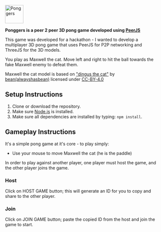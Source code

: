 <img src="https://github.com/racocon/ponggers/blob/master/public/assets/ponggers.png" alt="Ponggers" height="60"/>

<b>Ponggers is a peer 2 peer 3D pong game developed using [PeerJS](https://github.com/peers/peerjs)</b>

This game was developed for a hackathon - I wanted to develop a multiplayer 3D pong game that uses PeerJS for P2P networking and ThreeJS for the 3D models.

You play as Maxwell the cat. Move left and right to hit the ball towards the fake Maxwell enemy to defeat them.

Maxwell the cat model is based on ["dingus the cat"](https://sketchfab.com/3d-models/dingus-the-cat-2ca7f3c1957847d6a145fc35de9046b0) by [bean(alwayshasbean)](https://sketchfab.com/alwayshasbean) licensed under [CC-BY-4.0](http://creativecommons.org/licenses/by/4.0/)

## Setup Instructions
1. Clone or download the repository.
2. Make sure [Node.js](https://nodejs.org/en/) is installed.
3. Make sure all dependencies are installed by typing: `npm install`.

## Gameplay Instructions
It's a simple pong game at it's core - to play simply:
<ul>
<li>Use your mouse to move Maxwell the cat (he is the paddle)</li>
</ul>

In order to play against another player, one player must host the game, and the other player joins the game.
### Host
Click on HOST GAME button; this will generate an ID for you to copy and share to the other player.
### Join
Click on JOIN GAME button; paste the copied ID from the host and join the game to start.

